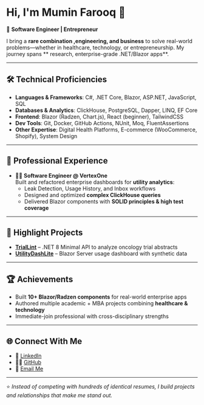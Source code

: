 # Hi, I'm Mumin Farooq 👋  

🚀 **Software Engineer  | Entrepreneur**  

I bring a **rare combination ,engineering, and business** to solve real-world problems—whether in healthcare, technology, or entrepreneurship. My journey spans ** research, enterprise-grade .NET/Blazor apps**.  

---

## 🛠️ Technical Proficiencies
- **Languages & Frameworks**: C#, .NET Core, Blazor, ASP.NET, JavaScript, SQL  
- **Databases & Analytics**: ClickHouse, PostgreSQL, Dapper, LINQ, EF Core  
- **Frontend**: Blazor (Radzen, Chart.js), React (beginner), TailwindCSS  
- **Dev Tools**: Git, Docker, GitHub Actions, NUnit, Moq, FluentAssertions  
- **Other Expertise**: Digital Health Platforms, E-commerce (WooCommerce, Shopify), System Design  

---

## 💼 Professional Experience
- 👨‍💻 **Software Engineer @ VertexOne**  
  Built and refactored enterprise dashboards for **utility analytics**:
  - Leak Detection, Usage History, and Inbox workflows  
  - Designed and optimized **complex ClickHouse queries**  
  - Delivered Blazor components with **SOLID principles & high test coverage**


---

## 📂 Highlight Projects
- [**TrialLint**](https://github.com/yourusername/TrialLint) – .NET 8 Minimal API to analyze oncology trial abstracts  
- [**UtilityDashLite**](https://github.com/yourusername/UtilityDashLite) – Blazor Server usage dashboard with synthetic data  

---

## 🏆 Achievements
- Built **10+ Blazor/Radzen components** for real-world enterprise apps  
- Authored multiple academic + MBA projects combining **healthcare & technology**  
- Immediate-join professional with cross-disciplinary strengths  

---

## 🌐 Connect With Me
- 💼 [LinkedIn](https://www.linkedin.com/in/yourusername)  
- 🧑‍💻 [GitHub](https://github.com/yourusername)  
- 📧 [Email Me](muminfarooq@outlook.com)  

---

⭐️ *Instead of competing with hundreds of identical resumes, I build projects and relationships that make me stand out.*  
